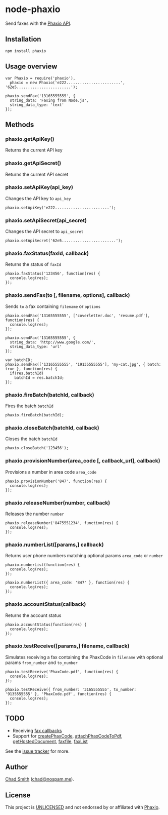 # node-phaxio

Send faxes with the [Phaxio API](http://www.phaxio.com).

## Installation

`npm install phaxio`

## Usage overview

	var Phaxio = require('phaxio'),
	  phaxio = new Phaxio('e222........................', '62e5........................');

	phaxio.sendFax('13165555555', {
	  string_data: 'Faxing from Node.js',
	  string_data_type: 'text'
	});

## Methods

### phaxio.getApiKey()

Returns the current API key

### phaxio.getApiSecret()

Returns the current API secret

### phaxio.setApiKey(api_key)

Changes the API key to `api_key`

	phaxio.setApiKey('e222........................');
	
### phaxio.setApiSecret(api_secret)

Changes the API secret to `api_secret`

	phaxio.setApiSecret('62e5........................');
	
### phaxio.faxStatus(faxId, callback)

Returns the status of `faxId`

	phaxio.faxStatus('123456', function(res) {
	  console.log(res);
	});

### phaxio.sendFax(to [, filename, options], callback)

Sends `to` a fax containing `filename` or `options`

	phaxio.sendFax('13165555555', ['coverletter.doc', 'resume.pdf'], function(res) {
	  console.log(res);
	});

	phaxio.sendFax('13165555555', {
	  string_data: 'http://www.google.com/',
	  string_data_type: 'url'
	});

	var batchID;
	phaxio.sendFax(['13165555555', '19135555555'], 'my-cat.jpg', { batch: true }, function(res) {
	  if(res.batchId)
	    batchId = res.batchId;
	});

### phaxio.fireBatch(batchId, callback)

Fires the batch `batchId`

	phaxio.fireBatch(batchId);

### phaxio.closeBatch(batchId, callback)

Closes the batch `batchId`

	phaxio.closeBatch('123456');

### phaxio.provisionNumber(area_code [, callback_url], callback)

Provisions a number in area code `area_code`

	phaxio.provisionNumber('847', function(res) {
	  console.log(res);
	});

### phaxio.releaseNumber(number, callback)

Releases the number `number`

	phaxio.releaseNumber('8475551234', function(res) {
	  console.log(res);
	});

### phaxio.numberList([params,] callback)

Returns user phone numbers matching optional params `area_code` or `number`

	phaxio.numberList(function(res) {
	  console.log(res);
	});

	phaxio.numberList({ area_code: '847' }, function(res) {
	  console.log(res);
	});

### phaxio.accountStatus(callback)

Returns the account status

	phaxio.accountStatus(function(res) {
	  console.log(res);
	});

### phaxio.testReceive([params,] filename, callback)

Simulates receiving a fax containing the PhaxCode in `filename` with optional params `from_number` and `to_number`

	phaxio.testReceive('PhaxCode.pdf', function(res) {
	  console.log(res);
	});

	phaxio.testReceive({ from_number: '3165555555', to_number: '9135555555' }, 'PhaxCode.pdf', function(res) {
	  console.log(res);
	});

## TODO

* Receiving [fax callbacks](http://www.phaxio.com/docs/api/receive/receiveCallback)
* Support for [createPhaxCode](http://www.phaxio.com/docs/api/receive/createPhaxCode), [attachPhaxCodeToPdf](http://www.phaxio.com/docs/api/receive/attachPhaxCodeToPdf), [getHostedDocument](http://www.phaxio.com/docs/api/receive/getHostedDocument), [faxfile](http://www.phaxio.com/docs/api/general/faxFile), [faxList](http://www.phaxio.com/docs/api/general/faxList)

See the [issue tracker](http://github.com/chadsmith/node-phaxio/issues) for more.

## Author

[Chad Smith](http://twitter.com/chadsmith) ([chad@nospam.me](mailto:chad@nospam.me)).

## License

This project is [UNLICENSED](http://unlicense.org/) and not endorsed by or affiliated with [Phaxio](http://www.phaxio.com).
